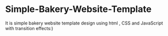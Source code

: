 # Simple-Bakery-Website-Template
It is simple bakery website template design using html , CSS and JavaScript with transition effects:)
